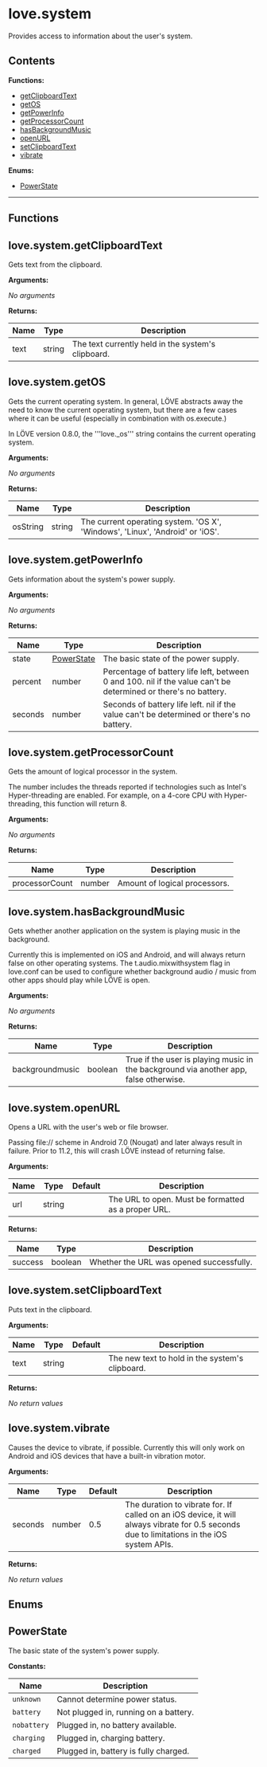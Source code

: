 # love.system

Provides access to information about the user's system.

## Contents

**Functions:**

- [getClipboardText](#lovesystemgetclipboardtext)
- [getOS](#lovesystemgetos)
- [getPowerInfo](#lovesystemgetpowerinfo)
- [getProcessorCount](#lovesystemgetprocessorcount)
- [hasBackgroundMusic](#lovesystemhasbackgroundmusic)
- [openURL](#lovesystemopenurl)
- [setClipboardText](#lovesystemsetclipboardtext)
- [vibrate](#lovesystemvibrate)

**Enums:**

- [PowerState](#powerstate)

---

## Functions

## love.system.getClipboardText

Gets text from the clipboard.

**Arguments:**

*No arguments*

**Returns:**

| Name | Type | Description |
| --- | --- | --- |
| text | string | The text currently held in the system's clipboard. |

## love.system.getOS

Gets the current operating system. In general, LÖVE abstracts away the need to know the current operating system, but there are a few cases where it can be useful (especially in combination with os.execute.)

In LÖVE version 0.8.0, the '''love._os''' string contains the current operating system.

**Arguments:**

*No arguments*

**Returns:**

| Name | Type | Description |
| --- | --- | --- |
| osString | string | The current operating system. 'OS X', 'Windows', 'Linux', 'Android' or 'iOS'. |

## love.system.getPowerInfo

Gets information about the system's power supply.

**Arguments:**

*No arguments*

**Returns:**

| Name | Type | Description |
| --- | --- | --- |
| state | [PowerState](#powerstate) | The basic state of the power supply. |
| percent | number | Percentage of battery life left, between 0 and 100. nil if the value can't be determined or there's no battery. |
| seconds | number | Seconds of battery life left. nil if the value can't be determined or there's no battery. |

## love.system.getProcessorCount

Gets the amount of logical processor in the system.

The number includes the threads reported if technologies such as Intel's Hyper-threading are enabled. For example, on a 4-core CPU with Hyper-threading, this function will return 8.

**Arguments:**

*No arguments*

**Returns:**

| Name | Type | Description |
| --- | --- | --- |
| processorCount | number | Amount of logical processors. |

## love.system.hasBackgroundMusic

Gets whether another application on the system is playing music in the background.

Currently this is implemented on iOS and Android, and will always return false on other operating systems. The t.audio.mixwithsystem flag in love.conf can be used to configure whether background audio / music from other apps should play while LÖVE is open.

**Arguments:**

*No arguments*

**Returns:**

| Name | Type | Description |
| --- | --- | --- |
| backgroundmusic | boolean | True if the user is playing music in the background via another app, false otherwise. |

## love.system.openURL

Opens a URL with the user's web or file browser.

Passing file:// scheme in Android 7.0 (Nougat) and later always result in failure. Prior to 11.2, this will crash LÖVE instead of returning false.

**Arguments:**

| Name | Type | Default | Description |
| --- | --- | --- | --- |
| url | string |  | The URL to open. Must be formatted as a proper URL. |

**Returns:**

| Name | Type | Description |
| --- | --- | --- |
| success | boolean | Whether the URL was opened successfully. |

## love.system.setClipboardText

Puts text in the clipboard.

**Arguments:**

| Name | Type | Default | Description |
| --- | --- | --- | --- |
| text | string |  | The new text to hold in the system's clipboard. |

**Returns:**

*No return values*

## love.system.vibrate

Causes the device to vibrate, if possible. Currently this will only work on Android and iOS devices that have a built-in vibration motor.

**Arguments:**

| Name | Type | Default | Description |
| --- | --- | --- | --- |
| seconds | number | 0.5 | The duration to vibrate for. If called on an iOS device, it will always vibrate for 0.5 seconds due to limitations in the iOS system APIs. |

**Returns:**

*No return values*

## Enums

## PowerState

The basic state of the system's power supply.

**Constants:**

| Name | Description |
| --- | --- |
| `unknown` | Cannot determine power status. |
| `battery` | Not plugged in, running on a battery. |
| `nobattery` | Plugged in, no battery available. |
| `charging` | Plugged in, charging battery. |
| `charged` | Plugged in, battery is fully charged. |

